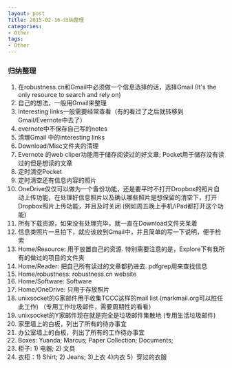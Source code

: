 ```yaml
---
layout: post
Title: 2015-02-16-归纳整理
categories:
- Other
tags:
- Other
---
```


### 归纳整理
1. 在robustness.cn和Gmail中必须做一个信息选择的话，选择Gmail (It's the only resource to search and rely on)
1. 自己的想法，一般用Gmail来整理
1. Interesting links一般需要经常查看（有的看过了之后就转移到Gmail/Evernote中去了）
2. evernote中不保存自己写的notes
3. 清理Gmail 中的interesting links
1. Download/Misc文件夹的清理
1. Evernote 的web cliper功能用于储存阅读过的好文章; Pocket用于储存没有读过的但是想读的文章
2. 定时清空Pocket
3. 定时清空还有信息内容的照片
4. OneDrive仅仅可以做为一个备份功能，还是要平时不打开Dropbox的照片自动上传功能，在处理好信息照片以及确认哪些照片是想保留的清空下，打开Dropbox照片上传功能，并且及时关闭 (例如周五晚上手机/iPad都打开这个功能)
3. 所有下载资源，如果没有处理完毕，就一直在Download文件夹呆着
1. 信息类照片一旦拍下，就应该放到Gmail中，并且简单的写一下说明，便于检索
1. Home/Resource: 用于放置自己的资源. 特别需要注意的是，Explore下有我所有的做过的项目的文件夹 
2. Home/Reader: 把自己所有读过的文章都扔进去. pdfgrep用来查找信息
3. Home/robustness: robustness.cn website
4. Home/Software: Software
5. Home/OneDrive: 只用于存放照片
3. unixsocket的G家邮件用于收集TCCC这样的mail list (markmail.org可以胜任此工作) （专用工作垃圾邮件，需要周期性的看看）
2. unixsocket的Y家邮件现在就是完全是垃圾邮件集散地 (专用生活垃圾邮件)
3. 家里墙上的白板，列出了所有的待办事宜
4. 办公室墙上的白板，列出了所有的工作待办事宜
5. Boxes: Yuanda; Marcus; Paper Collection; Documents; 
6. 柜子: 1) 电器; 2) 文具 
7. 衣柜：1) Shirt; 2) Jeans; 3)上衣 4)内衣 5）穿过的衣服
